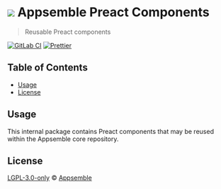 # ![](https://gitlab.com/appsemble/appsemble/-/raw/0.30.10/config/assets/logo.svg) Appsemble Preact Components

> Reusable Preact components

[![GitLab CI](https://gitlab.com/appsemble/appsemble/badges/0.30.10/pipeline.svg)](https://gitlab.com/appsemble/appsemble/-/releases/0.30.10)
[![Prettier](https://img.shields.io/badge/code_style-prettier-ff69b4.svg)](https://prettier.io)

## Table of Contents

- [Usage](#usage)
- [License](#license)

## Usage

This internal package contains Preact components that may be reused within the Appsemble core
repository.

## License

[LGPL-3.0-only](https://gitlab.com/appsemble/appsemble/-/blob/0.30.10/LICENSE.md) ©
[Appsemble](https://appsemble.com)
